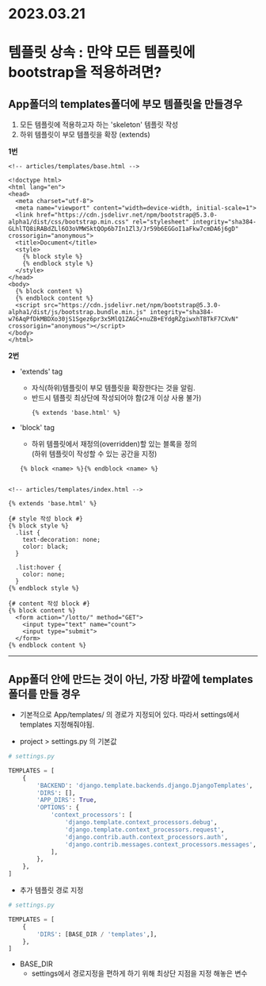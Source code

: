 # 2023.03.21

# 템플릿 상속 : 만약 모든 템플릿에 bootstrap을 적용하려면?

## App폴더의 templates폴더에 부모 템플릿을 만들경우
1. 모든 템플릿에 적용하고자 하는 'skeleton' 템플릿 작성
2. 하위 템플릿이 부모 템플릿을 확장 (extends)  

**1번**
```django
<!-- articles/templates/base.html -->

<!doctype html>
<html lang="en">
<head>
  <meta charset="utf-8">
  <meta name="viewport" content="width=device-width, initial-scale=1">
  <link href="https://cdn.jsdelivr.net/npm/bootstrap@5.3.0-alpha1/dist/css/bootstrap.min.css" rel="stylesheet" integrity="sha384-GLhlTQ8iRABdZLl6O3oVMWSktQOp6b7In1Zl3/Jr59b6EGGoI1aFkw7cmDA6j6gD" crossorigin="anonymous">
  <title>Document</title>
  <style>
    {% block style %}
    {% endblock style %}
  </style>
</head>
<body>
  {% block content %}
  {% endblock content %}
  <script src="https://cdn.jsdelivr.net/npm/bootstrap@5.3.0-alpha1/dist/js/bootstrap.bundle.min.js" integrity="sha384-w76AqPfDkMBDXo30jS1Sgez6pr3x5MlQ1ZAGC+nuZB+EYdgRZgiwxhTBTkF7CXvN" crossorigin="anonymous"></script>
</body>
</html>
```

**2번**  

* 'extends' tag  
  * 자식(하위)템플릿이 부모 템플릿을 확장한다는 것을 알림.
  * 반드시 템플릿 최상단에 작성되어야 함(2개 이상 사용 불가)  
    ```django
    {% extends 'base.html' %}
    ```  
  
* 'block' tag
  * 하위 템플릿에서 재정의(overridden)할 있는 블록을 정의  
  (하위 템플릿이 작성할 수 있는 공간을 지정)
  ```django
  {% block <name> %}{% endblock <name> %}


```django
<!-- articles/templates/index.html -->

{% extends 'base.html' %}

{# style 작성 block #}
{% block style %}
  .list {
    text-decoration: none;
    color: black;
  }
  
  .list:hover {
    color: none;
  }
{% endblock style %}

{# content 작성 block #}
{% block content %}
  <form action="/lotto/" method="GET">
    <input type="text" name="count">
    <input type="submit">    
  </form>
{% endblock content %}
```

---

## App폴더 안에 만드는 것이 아닌, 가장 바깥에 templates폴더를 만들 경우  
  * 기본적으로 App/templates/ 의 경로가 지정되어 있다. 따라서 settings에서 templates 지정해줘야됨.

* project > settings.py 의 기본값
```python
# settings.py

TEMPLATES = [
    {
        'BACKEND': 'django.template.backends.django.DjangoTemplates',
        'DIRS': [],
        'APP_DIRS': True,
        'OPTIONS': {
            'context_processors': [
                'django.template.context_processors.debug',
                'django.template.context_processors.request',
                'django.contrib.auth.context_processors.auth',
                'django.contrib.messages.context_processors.messages',
            ],
        },
    },
]
```

* 추가 템플릿 경로 지정
```python
# settings.py

TEMPLATES = [
    {
        'DIRS': [BASE_DIR / 'templates',],
    },
]
```

* BASE_DIR
  * settings에서 경로지정을 편하게 하기 위해 최상단 지점을 지정 해놓은 변수